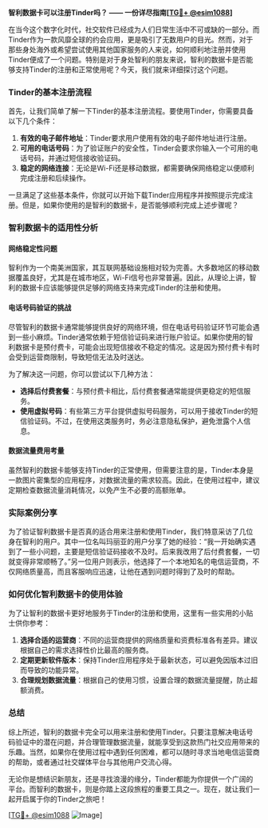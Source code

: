 **智利数据卡可以注册Tinder吗？ —— 一份详尽指南[[TG💪+ @esim1088](https://t.me/s/esim1088)]**

在当今这个数字化时代，社交软件已经成为人们日常生活中不可或缺的一部分。而Tinder作为一款风靡全球的约会应用，更是吸引了无数用户的目光。然而，对于那些身处海外或希望尝试使用其他国家服务的人来说，如何顺利地注册并使用Tinder便成了一个问题。特别是对于身处智利的朋友来说，智利的数据卡是否能够支持Tinder的注册和正常使用呢？今天，我们就来详细探讨这个问题。

### Tinder的基本注册流程

首先，让我们简单了解一下Tinder的基本注册流程。要使用Tinder，你需要具备以下几个条件：

1. **有效的电子邮件地址**：Tinder要求用户使用有效的电子邮件地址进行注册。
2. **可用的电话号码**：为了验证账户的安全性，Tinder会要求你输入一个可用的电话号码，并通过短信接收验证码。
3. **稳定的网络连接**：无论是Wi-Fi还是移动数据，都需要确保网络稳定以便顺利完成注册和后续操作。

一旦满足了这些基本条件，你就可以开始下载Tinder应用程序并按照提示完成注册。但是，如果你使用的是智利的数据卡，是否能够顺利完成上述步骤呢？

### 智利数据卡的适用性分析

#### 网络稳定性问题

智利作为一个南美洲国家，其互联网基础设施相对较为完善。大多数地区的移动数据覆盖良好，尤其是在城市地区，Wi-Fi信号也非常普遍。因此，从理论上讲，智利的数据卡应该能够提供足够的网络支持来完成Tinder的注册和使用。

#### 电话号码验证的挑战

尽管智利的数据卡通常能够提供良好的网络环境，但在电话号码验证环节可能会遇到一些小麻烦。Tinder通常依赖于短信验证码来进行账户验证。如果你使用的智利数据卡是预付费卡，可能会出现短信接收不稳定的情况。这是因为预付费卡有时会受到运营商限制，导致短信无法及时送达。

为了解决这一问题，你可以尝试以下几种方法：

- **选择后付费套餐**：与预付费卡相比，后付费套餐通常能提供更稳定的短信服务。
- **使用虚拟号码**：有些第三方平台提供虚拟号码服务，可以用于接收Tinder的短信验证码。不过，在使用这类服务时，务必注意隐私保护，避免泄露个人信息。

#### 数据流量费用考量

虽然智利的数据卡能够支持Tinder的正常使用，但需要注意的是，Tinder本身是一款图片密集型的应用程序，对数据流量的需求较高。因此，在使用过程中，建议定期检查数据流量消耗情况，以免产生不必要的高额账单。

### 实际案例分享

为了验证智利数据卡是否真的适合用来注册和使用Tinder，我们特意采访了几位身在智利的用户。其中一位名叫玛丽亚的用户分享了她的经验：“我一开始确实遇到了一些小问题，主要是短信验证码接收不及时。后来我改用了后付费套餐，一切就变得非常顺畅了。”另一位用户则表示，他选择了一个本地知名的电信运营商，不仅网络质量高，而且客服响应迅速，让他在遇到问题时得到了及时的帮助。

### 如何优化智利数据卡的使用体验

为了让智利的数据卡更好地服务于Tinder的注册和使用，这里有一些实用的小贴士供你参考：

1. **选择合适的运营商**：不同的运营商提供的网络质量和资费标准各有差异。建议根据自己的需求选择性价比最高的服务商。
2. **定期更新软件版本**：保持Tinder应用程序处于最新状态，可以避免因版本过旧而导致的功能异常。
3. **合理规划数据流量**：根据自己的使用习惯，设置合理的数据流量提醒，防止超额消费。

### 总结

综上所述，智利的数据卡完全可以用来注册和使用Tinder。只要注意解决电话号码验证中的潜在问题，并合理管理数据流量，就能享受到这款热门社交应用带来的乐趣。当然，如果你在使用过程中遇到任何困难，都可以随时寻求当地电信运营商的帮助，或者通过社交媒体平台与其他用户交流心得。

无论你是想结识新朋友，还是寻找浪漫的缘分，Tinder都能为你提供一个广阔的平台。而智利的数据卡，则是你踏上这段旅程的重要工具之一。现在，就让我们一起开启属于你的Tinder之旅吧！

[[TG💪+ @esim1088](https://t.me/s/esim1088) ![Image](https://i.postimg.cc/4NQfJmqS/Snipaste-2025-05-13-00-14-12.png)]